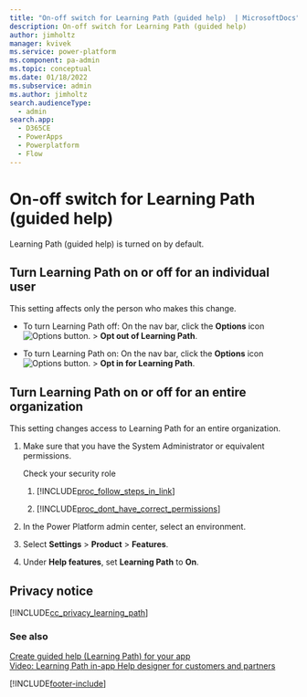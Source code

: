 ```yaml
---
title: "On-off switch for Learning Path (guided help)  | MicrosoftDocs"
description: On-off switch for Learning Path (guided help) 
author: jimholtz
manager: kvivek
ms.service: power-platform
ms.component: pa-admin
ms.topic: conceptual
ms.date: 01/18/2022
ms.subservice: admin
ms.author: jimholtz
search.audienceType: 
  - admin
search.app:
  - D365CE
  - PowerApps
  - Powerplatform
  - Flow
---
```

# On-off switch for Learning Path (guided help)

Learning Path (guided help) is turned on by default.  
  
## Turn Learning Path on or off for an individual user  
 This setting affects only the person who makes this change.  
  
-   To turn Learning Path off: On the nav bar, click the **Options**  icon ![Options button.](../admin/media/optionsbutton.png "Options button") > **Opt out of Learning Path**.  
  
-   To turn Learning Path on: On the nav bar, click the **Options**  icon ![Options button.](../admin/media/optionsbutton.png "Options button") > **Opt in for Learning Path**.  
  
## Turn Learning Path on or off for an entire organization  
This setting changes access to Learning Path for an entire organization. 
  
1. Make sure that you have the System Administrator or equivalent permissions.
  
    Check your security role  
  
   1. [!INCLUDE[proc_follow_steps_in_link](../includes/proc-follow-steps-in-link.md)]  
  
   2. [!INCLUDE[proc_dont_have_correct_permissions](../includes/proc-dont-have-correct-permissions.md)]  
  
2. In the Power Platform admin center, select an environment. 

3. Select **Settings** > **Product** > **Features**.  
  
4. Under **Help features**, set **Learning Path** to **On**.
  
<a name="BKMK_Privacy"></a>   
## Privacy notice  
[!INCLUDE[cc_privacy_learning_path](../includes/cc-privacy-learning-path.md)]
  
### See also  
 [Create guided help (Learning Path) for your app](/powerapps/maker/model-driven-apps/create-guided-help-learning-path)   
 [Video: Learning Path in-app Help designer for customers and partners](https://go.microsoft.com/fwlink/p/?linkid=723184)


[!INCLUDE[footer-include](../includes/footer-banner.md)]